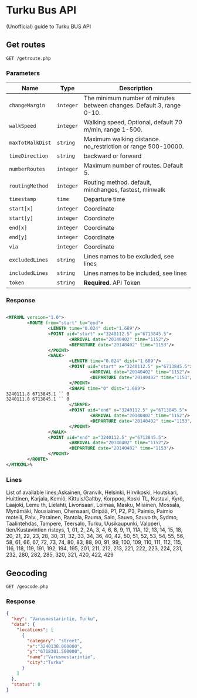 Turku Bus API
======

(Unofficial) guide to Turku BUS API

## Get routes

    GET /getroute.php
    
    
### Parameters

Name | Type | Description 
-----|------|--------------
`changeMargin`|`integer` | The minimum number of minutes between changes. Default 3, range 0-10.
`walkSpeed`|`integer` | Walking speed, Optional, default 70 m/min, range 1-500.
`maxTotWalkDist`|`string` | Maximum walking distance. no_restriction or range 500-10000.
`timeDirection`|`string` |  backward or forward
`numberRoutes`|`integer` | Maximum number of routes. Default 5.
`routingMethod`|`integer` | Routing method. default, minchanges, fastest, minwalk
`timestamp`|`time` | Departure time
`start[x]`|`integer` | Coordinate
`start[y]`|`integer` | Coordinate
`end[x]`|`integer` | Coordinate
`end[y]`|`integer` | Coordinate
`via`|`integer` | Coordinate
`excludedLines`|`string` | Lines names to be excluded, see lines
`includedLines`|`string` | Lines names to be included, see lines
`token`|`string` | **Required**. API Token

### Response
```xml

<MTRXML version="1.0">
        <ROUTE from="start" to="end">
                <LENGTH time="0.024" dist="1.689"/>
                <POINT uid="start" x="3240112.5" y="6713845.5">
                        <ARRIVAL date="20140402" time="1152"/>
                        <DEPARTURE date="20140402" time="1153"/>
                </POINT>
                <WALK>
                        <LENGTH time="0.024" dist="1.689"/>
                        <POINT uid="start" x="3240112.5" y="6713845.5">
                                <ARRIVAL date="20140402" time="1152"/>
                                <DEPARTURE date="20140402" time="1153"/>
                        </POINT>
                        <SHAPE time="0" dist="1.689">
3240111.8 6713845.1 `` 0
3240111.8 6713845.1 `` 0
                        </SHAPE>
                        <POINT uid="end" x="3240112.5" y="6713845.5">
                                <ARRIVAL date="20140402" time="1152"/>
                                <DEPARTURE date="20140402" time="1153"/>
                        </POINT>
                </WALK>
                <POINT uid="end" x="3240112.5" y="6713845.5">
                        <ARRIVAL date="20140402" time="1152"/>
                        <DEPARTURE date="20140402" time="1153"/>
                </POINT>
        </ROUTE>
</MTRXML>% 

```

### Lines
List of available lines;Askainen, Granvik, Helsinki, Hirvikoski, Houtskari, Huittinen, Karjala, Kemiö, Kittuis/Galtby, Korppoo, Koski TL, Kustavi, Kyrö, Laajoki, Lemu th, Lielahti, Livonsaari, Loimaa, Masku, Miiainen, Mossala, Mynämäki, Nousiainen, Ohensaari, Oripää, P1, P2, P3, Paimio, Paimio motelli, Palv., Parainen, Rantola, Rauma, Salo, Sauvo, Sauvo th, Sydmo, Taalintehdas, Tampere, Teersalo, Turku, Uusikaupunki, Valpperi, tien/Kustavintien risteys, 1, 01, 2, 2A, 3, 4, 6, 8, 9, 11, 11A, 12, 13, 14, 15, 18, 20, 21, 22, 23, 28, 30, 31, 32, 33, 34, 36, 40, 42, 50, 51, 52, 53, 54, 55, 56, 58, 61, 66, 67, 72, 73, 74, 80, 83, 88, 90, 91, 99, 100, 109, 110, 111, 112, 115, 116, 118, 119, 191, 192, 194, 195, 201, 211, 212, 213, 221, 222, 223, 224, 231, 232, 280, 282, 285, 320, 321, 420, 422, 429

## Geocoding

    GET /geocode.php

### Response
```json
{
  "key": "Varusmestarintie, Turku",
  "data": {
    "locations": [
      {
        "category": "street",
        "x":"3240138.000000",
        "y":"6718301.500000",
        "name":"Varusmestarintie",
        "city":"Turku"
      }
    ]
  },
  "status": 0
}
```
